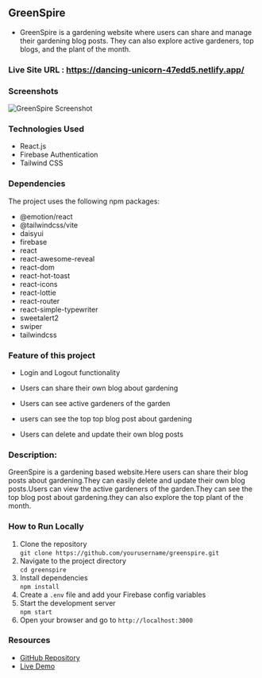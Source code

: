 ## GreenSpire

- GreenSpire is a gardening website where users can share and manage their gardening blog posts. They can also explore active gardeners, top blogs, and the plant of the month.

### Live Site URL : https://dancing-unicorn-47edd5.netlify.app/

### Screenshots

![GreenSpire Screenshot](https://i.ibb.co/DfVmwVbF/Screenshot-2025-08-08-121332.png)

### Technologies Used

- React.js
- Firebase Authentication
- Tailwind CSS

### Dependencies

The project uses the following npm packages:

- @emotion/react
- @tailwindcss/vite
- daisyui
- firebase
- react
- react-awesome-reveal
- react-dom
- react-hot-toast
- react-icons
- react-lottie
- react-router
- react-simple-typewriter
- sweetalert2
- swiper
- tailwindcss

### Feature of this project

- Login and Logout functionality

- Users can share their own blog about gardening

- Users can see active gardeners of the garden

- users can see the top top blog post about gardening

- Users can delete and update their own blog posts

### Description:

GreenSpire is a gardening based website.Here users can share their blog posts about gardening.They can easily delete and update their own blog posts.Users can view the active gardeners of the garden.They can see the top blog post about gardening.they can also explore the top plant of the month.

### How to Run Locally

1. Clone the repository  
   `git clone https://github.com/yourusername/greenspire.git`
2. Navigate to the project directory  
   `cd greenspire`
3. Install dependencies  
   `npm install`
4. Create a `.env` file and add your Firebase config variables
5. Start the development server  
   `npm start`
6. Open your browser and go to `http://localhost:3000`

### Resources

- [GitHub Repository](https://github.com/nipaayasha05/garden-10)
- [Live Demo](https://dancing-unicorn-47edd5.netlify.app/)
